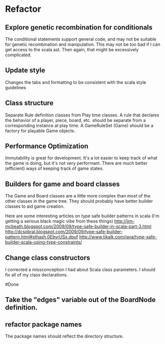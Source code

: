 # Refactor

## Explore genetic recombination for conditionals

The conditional statements support general code, and may not be suitable for genetic recombination and manipulation.
This may not be too bad if I can get access to the scala ast. Then again, that might be excessively complicated.

## Update style

Changes the tabs and formatting to be consistent with the scala style guidelines


## Class structure

Separate Rule definition classes from Play time classes.
A rule that declares the behavior of a player, piece, board, etc. should be separate from a corresponding instance at play time.
A GameRuleSet (Game) should be a factory for playable Game objects.


## Performance Optimization

Immutability is great for development. It's a lot easier to keep track of what the game is doing, but it's not very performant.
There are much better (efficient) ways of keeping track of game states. 


## Builders for game and board classes

The Game and Board classes are a little more complex than most of the other classes in the game tree. They should probably have better builder classes
to aid game creation.

Here are some interesting articles on type safe builder patterns in scala (I'm getting a serious black magic vibe from these things)
http://jim-mcbeath.blogspot.com/2009/09/type-safe-builder-in-scala-part-3.html
http://dcsobral.blogspot.com/2009/09/type-safe-builder-pattern.html#sthash.0EbyrUSx.dpuf
http://www.tikalk.com/java/type-safe-builder-scala-using-type-constraints/

## Change class constructors

I corrected a missconception I had about Scala class parameters. I should fix all of my class declarations.

#Done

## Take the "edges" variable out of the BoardNode definition.
## refactor package names

The package names should reflect the directory structure.
